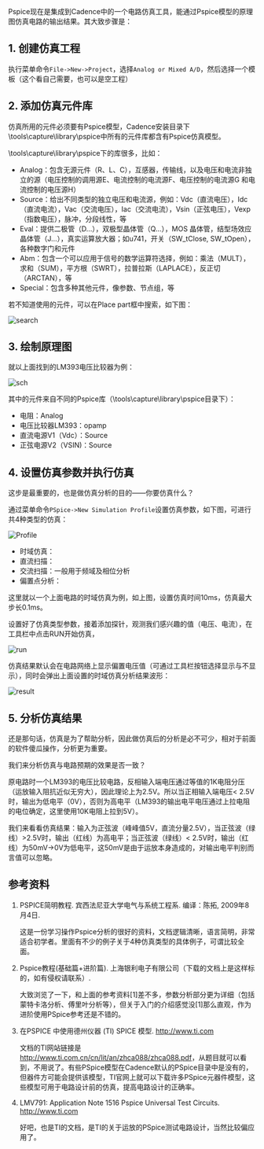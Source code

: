 <!---title:使用Pspice进行电路仿真-->
<!---keywords:电路-->
<!---date:old-->

Pspice现在是集成到Cadence中的一个电路仿真工具，能通过Pspice模型的原理图仿真电路的输出结果。其大致步骤是：

## 1. 创建仿真工程

执行菜单命令`File->New->Project`，选择`Analog or Mixed A/D`，然后选择一个模板（这个看自己需要，也可以是空工程）


## 2. 添加仿真元件库

仿真所用的元件必须要有Pspice模型，Cadence安装目录下\tools\capture\library\pspice中所有的元件库都含有Pspice仿真模型。

\tools\capture\library\pspice下的库很多，比如：

- Analog：包含无源元件（R、L、C），互感器，传输线，以及电压和电流非独立的源（电压控制的调用源E、电流控制的电流源F、电压控制的电流源G 和电流控制的电压源H）
- Source：给出不同类型的独立电压和电流源，例如：Vdc（直流电压），Idc（直流电流），Vac（交流电压），Iac（交流电流），Vsin（正弦电压），Vexp（指数电压），脉冲，分段线性，等
- Eval：提供二极管（D…），双极型晶体管（Q…），MOS 晶体管，结型场效应晶体管（J…），真实运算放大器；如u741，开关（SW_tClose, SW_tOpen），各种数字门和元件
- Abm：包含一个可以应用于信号的数学运算符选择，例如：乘法（MULT），求和（SUM），平方根（SWRT），拉普拉斯（LAPLACE），反正切（ARCTAN），等
- Special：包含多种其他元件，像参数、节点组，等

若不知道使用的元件，可以在Place part框中搜索，如下图：

![search]


## 3. 绘制原理图

就以上面找到的LM393电压比较器为例：

![sch]

其中的元件来自不同的Pspice库（\tools\capture\library\pspice目录下）：

- 电阻：Analog
- 电压比较器LM393：opamp
- 直流电源V1（Vdc）：Source
- 正弦电源V2（VSIN)：Source

## 4. 设置仿真参数并执行仿真

这步是最重要的，也是做仿真分析的目的——你要仿真什么？

通过菜单命令`PSpice->New Simulation Profile`设置仿真参数，如下图，可进行共4种类型的仿真：

![Profile]

- 时域仿真：
- 直流扫描：
- 交流扫描：一般用于频域及相位分析
- 偏置点分析：

这里就以一个上面电路的时域仿真为例，如上图，设置仿真时间10ms，仿真最大步长0.1ms。

设置好了仿真类型参数，接着添加探针，观测我们感兴趣的值（电压、电流），在工具栏中点击RUN开始仿真，

![run]

仿真结果默认会在电路网络上显示偏置电压值（可通过工具栏按钮选择显示与不显示），同时会弹出上面设置的时域仿真分析结果波形：

![result]

## 5. 分析仿真结果

还是那句话，仿真是为了帮助分析，因此做仿真后的分析是必不可少，相对于前面的软件傻瓜操作，分析更为重要。

我们来分析仿真与电路预期的效果是否一致？

原电路时一个LM393的电压比较电路，反相输入端电压通过等值的1K电阻分压（运放输入阻抗近似无穷大），因此理论上为2.5V。所以当正相输入端电压< 2.5V时，输出为低电平（0V），否则为高电平（LM393的输出电平电压通过上拉电阻的电位确定，这里使用10K电阻上拉到5V）。

我们来看看仿真结果：输入为正弦波（峰峰值5V，直流分量2.5V），当正弦波（绿线）>2.5V时，输出（红线）为高电平；当正弦波（绿线）< 2.5V时，输出（红线）为50mV->0V为低电平，这50mV是由于运放本身造成的，对输出电平判别而言值可以忽略。


## 参考资料

1. PSPICE简明教程. 宾西法尼亚大学电气与系统工程系. 编译：陈拓, 2009年8月4日.

	这是一份学习操作Pspice分析的很好的资料，文档逻辑清晰，语言简明，非常适合初学者。里面有不少的例子关于4种仿真类型的具体例子，可谓比较全面。
	
2. Pspice教程(基础篇+进阶篇). 上海银利电子有限公司（下载的文档上是这样标的，如有侵权请联系）. 

	大致浏览了一下，和上面的参考资料[1]差不多，参数分析部分更为详细（包括蒙特卡洛分析、傅里叶分析等），但关于入门的介绍感觉没[1]那么直观，作为进阶使用PSpice参考还是不错的。

3.	在PSPICE 中使用德州仪器 (TI) SPICE 模型. <http://www.ti.com>

	文档的TI网站链接是<http://www.ti.com.cn/cn/lit/an/zhca088/zhca088.pdf>，从题目就可以看到，不用说了。有些PSpice模型在Cadence默认的PSpice目录中是没有的，但器件方可能会提供该模型，TI官网上就可以下载许多PSpice元器件模型，这些模型可用于电路设计前的仿真，提高电路设计的正确率。

4.	LMV791: Application Note 1516 Pspice Universal Test Circuits. <http://www.ti.com>

	好吧，也是TI的文档，是TI的关于运放的PSpice测试电路设计，当然比较偏应用了。


[search]:../images/使用Pspice进行电路仿真/search.png
[sch]:../images/使用Pspice进行电路仿真/sch.png
[Profile]:../images/使用Pspice进行电路仿真/Profile.png
[run]:../images/使用Pspice进行电路仿真/run.png
[result]:../images/使用Pspice进行电路仿真/result.png



